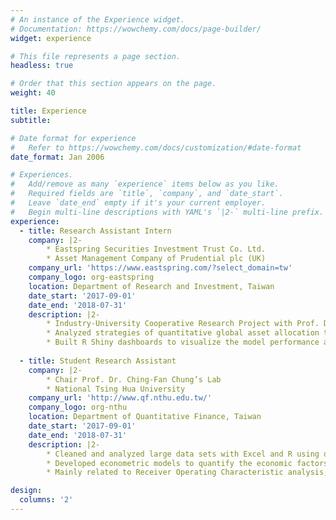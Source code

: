 ```yaml
---
# An instance of the Experience widget.
# Documentation: https://wowchemy.com/docs/page-builder/
widget: experience

# This file represents a page section.
headless: true

# Order that this section appears on the page.
weight: 40

title: Experience
subtitle:

# Date format for experience
#   Refer to https://wowchemy.com/docs/customization/#date-format
date_format: Jan 2006

# Experiences.
#   Add/remove as many `experience` items below as you like.
#   Required fields are `title`, `company`, and `date_start`.
#   Leave `date_end` empty if it's your current employer.
#   Begin multi-line descriptions with YAML's `|2-` multi-line prefix.
experience:
  - title: Research Assistant Intern
    company: |2-
        * Eastspring Securities Investment Trust Co. Ltd.
        * Asset Management Company of Prudential plc (UK)
    company_url: 'https://www.eastspring.com/?select_domain=tw'
    company_logo: org-eastspring
    location: Department of Research and Investment, Taiwan
    date_start: '2017-09-01'
    date_end: '2018-07-31'
    description: |2- 
        * Industry-University Cooperative Research Project with Prof. Dr. Ching-Fan Chung’s Lab
        * Analyzed strategies of quantitative global asset allocation to assist investment decision and product development
        * Built R Shiny dashboards to visualize the model performance and backtesting results
    
  - title: Student Research Assistant
    company: |2- 
        * Chair Prof. Dr. Ching-Fan Chung’s Lab
        * National Tsing Hua University
    company_url: 'http://www.qf.nthu.edu.tw/'
    company_logo: org-nthu
    location: Department of Quantitative Finance, Taiwan
    date_start: '2017-09-01'
    date_end: '2018-07-31'
    description: |2-
        * Cleaned and analyzed large data sets with Excel and R using data mining methods to construct statistical models
        * Developed econometric models to quantify the economic factors in global stock and bond markets
        * Mainly related to Receiver Operating Characteristic analysis, variable ordinalization, logistic regression, stepwise regression, credit scoring, and model assessment

design:
  columns: '2'
---
```

